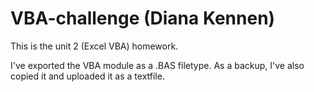 # VBA-challenge (Diana Kennen)
This is the unit 2 (Excel VBA) homework.

I've exported the VBA module as a .BAS filetype. As a backup, I've also copied it and uploaded it as a textfile.
